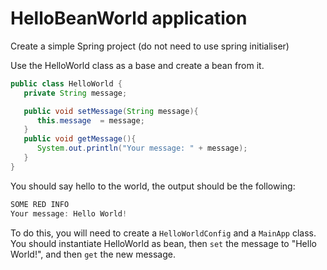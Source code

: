 # HelloBeanWorld application

Create a simple Spring project (do not need to use spring initialiser)

Use the HelloWorld class as a base and create a bean from it.
```java
public class HelloWorld {
   private String message;

   public void setMessage(String message){
      this.message  = message;
   }
   public void getMessage(){
      System.out.println("Your message: " + message);
   }
}
```

You should say hello to the world, the output should be the following:
```java
SOME RED INFO
Your message: Hello World!
```
To do this, you will need to create a ```HelloWorldConfig``` and a ```MainApp``` class.
You should instantiate HelloWorld as bean, then `set` the message to "Hello World!", and then `get` the new message.
